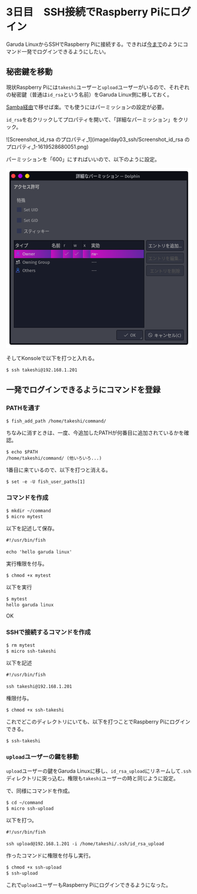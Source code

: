 # 3日目　SSH接続でRaspberry Piにログイン

Garuda LinuxからSSHでRaspberry Piに接続する。できれば[今まで](../startup/powershellalias.html)のようにコマンド一発でログインできるようにしたい。

## 秘密鍵を移動

現状Raspberry Piには`takeshi`ユーザーと`upload`ユーザーがいるので、それぞれの秘密鍵（普通は`id_rsa`という名前）をGaruda Linux側に移しておく。

[Samba経由](samba.html)で移せば楽。でも使うにはパーミッションの設定が必要。

`id_rsa`を右クリックしてプロパティを開いて、「詳細なパーミッション」をクリック。

![Screenshot_id_rsa のプロパティ_1](image/day03_ssh/Screenshot_id_rsa のプロパティ_1-1619528680051.png)

パーミッションを「600」にすればいいので、以下のように設定。

![Screenshot_詳細なパーミッション_1](image/day03_ssh/Screenshot_詳細なパーミッション_1-1619534775110.png)

そしてKonsoleで以下を打つと入れる。

~~~shell
$ ssh takeshi@192.168.1.201
~~~

## 一発でログインできるようにコマンドを登録

### PATHを通す

~~~shell
$ fish_add_path /home/takeshi/command/
~~~

ちなみに消すときは、一度、今追加したPATHが何番目に追加されているかを確認。

~~~shell
$ echo $PATH
/home/takeshi/command/ (他いろいろ...)
~~~

1番目に来ているので、以下を打つと消える。

~~~shell
$ set -e -U fish_user_paths[1]
~~~

### コマンドを作成

~~~shell
$ mkdir ~/command
$ micro mytest
~~~

以下を記述して保存。

~~~
#!/usr/bin/fish

echo 'hello garuda linux'
~~~

実行権限を付与。

~~~shell
$ chmod +x mytest
~~~

以下を実行

~~~shell
$ mytest
hello garuda linux
~~~

OK

### SSHで接続するコマンドを作成

~~~shell
$ rm mytest
$ micro ssh-takeshi
~~~

以下を記述

~~~
#!/usr/bin/fish

ssh takeshi@192.168.1.201
~~~

権限付与。

~~~shell
$ chmod +x ssh-takeshi
~~~

これでどこのディレクトリにいても、以下を打つことでRaspberry Piにログインできる。

~~~shell
$ ssh-takeshi
~~~

### `upload`ユーザーの鍵を移動

`upload`ユーザーの鍵をGaruda Linuxに移し、`id_rsa_upload`にリネームして`.ssh`ディレクトリに突っ込む。権限も`takeshi`ユーザーの時と同じように設定。

で、同様にコマンドを作成。

~~~shell
$ cd ~/command
$ micro ssh-upload
~~~

以下を打つ。

~~~
#!/usr/bin/fish

ssh upload@192.168.1.201 -i /home/takeshi/.ssh/id_rsa_upload
~~~

作ったコマンドに権限を付与し実行。

~~~shell
$ chmod +x ssh-upload
$ ssh-upload
~~~

これで`upload`ユーザーもRaspberry Piにログインできるようになった。